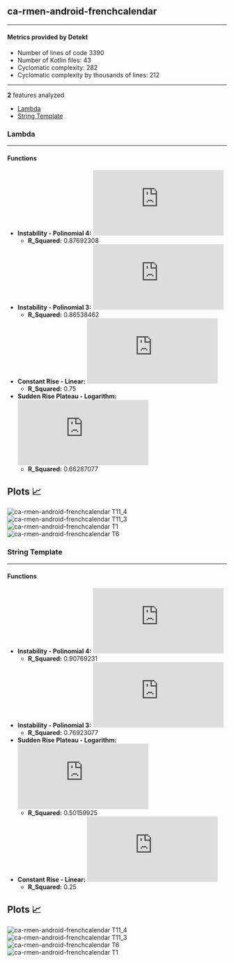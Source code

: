 ## ca-rmen-android-frenchcalendar
----
#### Metrics provided by Detekt
* Number of lines of code 3390
* Number of Kotlin files: 43
* Cyclomatic complexity: 282
* Cyclomatic complexity by thousands of lines: 212 

----
**2** features analyzed

*	<a href="#lambda">Lambda</a> 
*	<a href="#string_template">String Template</a> 


### <a name="lambda">Lambda</a>
----
#### Functions
* **Instability - Polinomial 4:** ![equation](http://latex.codecogs.com/svg.latex?0.000874x%5E4%20&plus;%20-0.027778x%5E3%20&plus;0.283508x%5E2%20&plus;%20-0.899961x%20&plus;%2036.727273)
    * **R_Squared:** 0.87692308
* **Instability - Polinomial 3:** ![equation](http://latex.codecogs.com/svg.latex?('-0.006799x%5E3%20&plus;0.11655x%5E2%20&plus;%20-0.406954x%20&plus;%2036.318182',))
    * **R_Squared:** 0.86538462
* **Constant Rise - Linear:** ![equation](http://latex.codecogs.com/svg.latex?0.136364x%20&plus;%2035.727273)
    * **R_Squared:** 0.75
* **Sudden Rise Plateau - Logarithm:** ![equation](http://latex.codecogs.com/svg.latex?2.795815%5Clog_%7B134.22038%7D%28x%29%20&plus;%2035.637507)
    * **R_Squared:** 0.66287077

**Plots** :chart_with_upwards_trend:
-----

![ca-rmen-android-frenchcalendar T11_4](../plots/ca-rmen-android-frenchcalendar_lambda_T11_4.png)
![ca-rmen-android-frenchcalendar T11_3](../plots/ca-rmen-android-frenchcalendar_lambda_T11_3.png)
![ca-rmen-android-frenchcalendar T1](../plots/ca-rmen-android-frenchcalendar_lambda_T1.png)
![ca-rmen-android-frenchcalendar T6](../plots/ca-rmen-android-frenchcalendar_lambda_T6.png)
### <a name="string_template">String Template</a>
----
#### Functions
* **Instability - Polinomial 4:** ![equation](http://latex.codecogs.com/svg.latex?-0.001748x%5E4%20&plus;%200.047786x%5E3%20&plus;-0.456294x%5E2%20&plus;%201.7669x%20&plus;%20-0.272727)
    * **R_Squared:** 0.90769231
* **Instability - Polinomial 3:** ![equation](http://latex.codecogs.com/svg.latex?('0.005828x%5E3%20&plus;-0.122378x%5E2%20&plus;%200.780886x%20&plus;%200.545455',))
    * **R_Squared:** 0.76923077
* **Sudden Rise Plateau - Logarithm:** ![equation](http://latex.codecogs.com/svg.latex?0.937974%5Clog_%7B26.38702%7D%28x%29%20&plus;%201.453092)
    * **R_Squared:** 0.50159925
* **Constant Rise - Linear:** ![equation](http://latex.codecogs.com/svg.latex?0.045455x%20&plus;%201.636364)
    * **R_Squared:** 0.25

**Plots** :chart_with_upwards_trend:
-----

![ca-rmen-android-frenchcalendar T11_4](../plots/ca-rmen-android-frenchcalendar_string_template_T11_4.png)
![ca-rmen-android-frenchcalendar T11_3](../plots/ca-rmen-android-frenchcalendar_string_template_T11_3.png)
![ca-rmen-android-frenchcalendar T6](../plots/ca-rmen-android-frenchcalendar_string_template_T6.png)
![ca-rmen-android-frenchcalendar T1](../plots/ca-rmen-android-frenchcalendar_string_template_T1.png)
